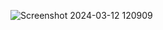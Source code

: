 ![Screenshot 2024-03-12 120909](https://github.com/sandeepm9392/video_Sharing_app/assets/111731423/46611c80-fe7e-4188-b54a-58f0e46e0973)
